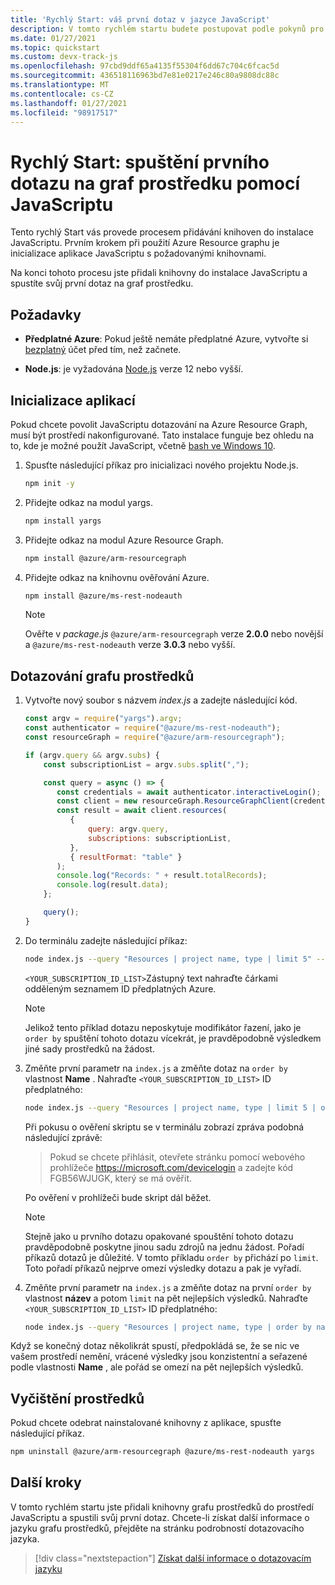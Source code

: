```yaml
---
title: 'Rychlý Start: váš první dotaz v jazyce JavaScript'
description: V tomto rychlém startu budete postupovat podle pokynů pro povolení knihovny grafu prostředků pro JavaScript a spuštění prvního dotazu.
ms.date: 01/27/2021
ms.topic: quickstart
ms.custom: devx-track-js
ms.openlocfilehash: 97cbd9ddf65a4135f55304f6dd67c704c6fcac5d
ms.sourcegitcommit: 436518116963bd7e81e0217e246c80a9808dc88c
ms.translationtype: MT
ms.contentlocale: cs-CZ
ms.lasthandoff: 01/27/2021
ms.locfileid: "98917517"
---
```

# <a name="quickstart-run-your-first-resource-graph-query-using-javascript"></a>Rychlý Start: spuštění prvního dotazu na graf prostředku pomocí JavaScriptu

Tento rychlý Start vás provede procesem přidávání knihoven do instalace JavaScriptu. Prvním krokem při použití Azure Resource graphu je inicializace aplikace JavaScriptu s požadovanými knihovnami.

Na konci tohoto procesu jste přidali knihovny do instalace JavaScriptu a spustíte svůj první dotaz na graf prostředku.

## <a name="prerequisites"></a>Požadavky

- **Předplatné Azure**: Pokud ještě nemáte předplatné Azure, vytvořte si [bezplatný](https://azure.microsoft.com/free/) účet před tím, než začnete.

- **Node.js**: je vyžadována [Node.js](https://nodejs.org/) verze 12 nebo vyšší.

## <a name="application-initialization"></a>Inicializace aplikací

Pokud chcete povolit JavaScriptu dotazování na Azure Resource Graph, musí být prostředí nakonfigurované. Tato instalace funguje bez ohledu na to, kde je možné použít JavaScript, včetně [bash ve Windows 10](/windows/wsl/install-win10).

1. Spusťte následující příkaz pro inicializaci nového projektu Node.js.

   ```bash
   npm init -y
   ```

1. Přidejte odkaz na modul yargs.

   ```bash
   npm install yargs
   ```

1. Přidejte odkaz na modul Azure Resource Graph.

   ```bash
   npm install @azure/arm-resourcegraph
   ```

1. Přidejte odkaz na knihovnu ověřování Azure.

   ```bash
   npm install @azure/ms-rest-nodeauth
   ```

   > [!NOTE]
   > Ověřte v _package.js_ `@azure/arm-resourcegraph` verze **2.0.0** nebo novější a `@azure/ms-rest-nodeauth` verze **3.0.3** nebo vyšší.

## <a name="query-the-resource-graph"></a>Dotazování grafu prostředků

1. Vytvořte nový soubor s názvem _index.js_ a zadejte následující kód.

   ```javascript
   const argv = require("yargs").argv;
   const authenticator = require("@azure/ms-rest-nodeauth");
   const resourceGraph = require("@azure/arm-resourcegraph");

   if (argv.query && argv.subs) {
       const subscriptionList = argv.subs.split(",");

       const query = async () => {
          const credentials = await authenticator.interactiveLogin();
          const client = new resourceGraph.ResourceGraphClient(credentials);
          const result = await client.resources(
             {
                 query: argv.query,
                 subscriptions: subscriptionList,
             },
             { resultFormat: "table" }
          );
          console.log("Records: " + result.totalRecords);
          console.log(result.data);
       };

       query();
   }
   ```

1. Do terminálu zadejte následující příkaz:

   ```bash
   node index.js --query "Resources | project name, type | limit 5" --subs <YOUR_SUBSCRIPTION_ID_LIST>
   ```

   `<YOUR_SUBSCRIPTION_ID_LIST>`Zástupný text nahraďte čárkami odděleným seznamem ID předplatných Azure.

   > [!NOTE]
   > Jelikož tento příklad dotazu neposkytuje modifikátor řazení, jako je `order by` spuštění tohoto dotazu vícekrát, je pravděpodobně výsledkem jiné sady prostředků na žádost.

1. Změňte první parametr na `index.js` a změňte dotaz na `order by` vlastnost **Name** . Nahraďte `<YOUR_SUBSCRIPTION_ID_LIST>` ID předplatného:

   ```bash
   node index.js --query "Resources | project name, type | limit 5 | order by name asc" --subs "<YOUR_SUBSCRIPTION_ID_LIST>"
   ```

   Při pokusu o ověření skriptu se v terminálu zobrazí zpráva podobná následující zprávě:

   > Pokud se chcete přihlásit, otevřete stránku pomocí webového prohlížeče https://microsoft.com/devicelogin a zadejte kód FGB56WJUGK, který se má ověřit.

   Po ověření v prohlížeči bude skript dál běžet.

   > [!NOTE]
   > Stejně jako u prvního dotazu opakované spouštění tohoto dotazu pravděpodobně poskytne jinou sadu zdrojů na jednu žádost. Pořadí příkazů dotazů je důležité. V tomto příkladu `order by` přichází po `limit`. Toto pořadí příkazů nejprve omezí výsledky dotazu a pak je vyřadí.

1. Změňte první parametr na `index.js` a změňte dotaz na první `order by` vlastnost **název** a potom `limit` na pět nejlepších výsledků. Nahraďte `<YOUR_SUBSCRIPTION_ID_LIST>` ID předplatného:

   ```bash
   node index.js --query "Resources | project name, type | order by name asc | limit 5" --subs "<YOUR_SUBSCRIPTION_ID_LIST>"
   ```

Když se konečný dotaz několikrát spustí, předpokládá se, že se nic ve vašem prostředí nemění, vrácené výsledky jsou konzistentní a seřazené podle vlastnosti **Name** , ale pořád se omezí na pět nejlepších výsledků.

## <a name="clean-up-resources"></a>Vyčištění prostředků

Pokud chcete odebrat nainstalované knihovny z aplikace, spusťte následující příkaz.

```bash
npm uninstall @azure/arm-resourcegraph @azure/ms-rest-nodeauth yargs
```

## <a name="next-steps"></a>Další kroky

V tomto rychlém startu jste přidali knihovny grafu prostředků do prostředí JavaScriptu a spustili svůj první dotaz. Chcete-li získat další informace o jazyku grafu prostředků, přejděte na stránku podrobností dotazovacího jazyka.

> [!div class="nextstepaction"]
> [Získat další informace o dotazovacím jazyku](./concepts/query-language.md)